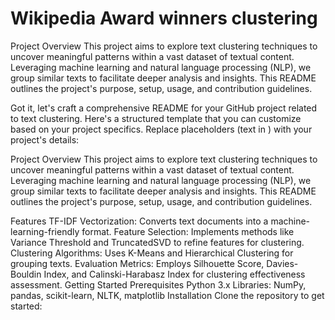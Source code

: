 # Wikipedia Award winners clustering
Project Overview
This project aims to explore text clustering techniques to uncover meaningful patterns within a vast dataset of textual content. Leveraging machine learning and natural language processing (NLP), we group similar texts to facilitate deeper analysis and insights. This README outlines the project's purpose, setup, usage, and contribution guidelines.

Got it, let's craft a comprehensive README for your GitHub project related to text clustering. Here's a structured template that you can customize based on your project specifics. Replace placeholders (text in <angle brackets>) with your project's details:

<Project Title>
Project Overview
This project aims to explore text clustering techniques to uncover meaningful patterns within a vast dataset of textual content. Leveraging machine learning and natural language processing (NLP), we group similar texts to facilitate deeper analysis and insights. This README outlines the project's purpose, setup, usage, and contribution guidelines.

Features
TF-IDF Vectorization: Converts text documents into a machine-learning-friendly format.
Feature Selection: Implements methods like Variance Threshold and TruncatedSVD to refine features for clustering.
Clustering Algorithms: Uses K-Means and Hierarchical Clustering for grouping texts.
Evaluation Metrics: Employs Silhouette Score, Davies-Bouldin Index, and Calinski-Harabasz Index for clustering effectiveness assessment.
Getting Started
Prerequisites
Python 3.x
Libraries: NumPy, pandas, scikit-learn, NLTK, matplotlib
Installation
Clone the repository to get started:
